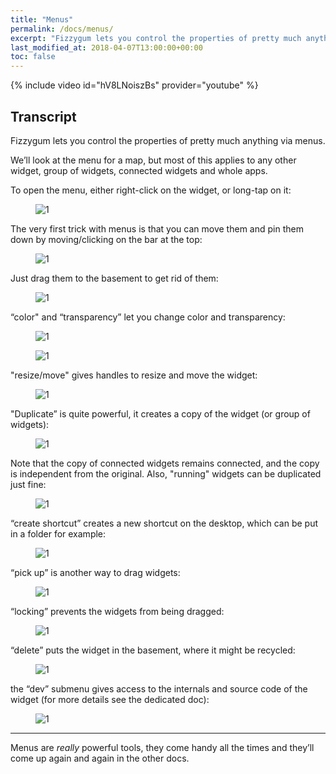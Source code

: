 ```yaml
---
title: "Menus"
permalink: /docs/menus/
excerpt: "Fizzygum lets you control the properties of pretty much anything via menus..."
last_modified_at: 2018-04-07T13:00:00+00:00
toc: false
---
```


{% include video id="hV8LNoiszBs" provider="youtube" %}

## Transcript

Fizzygum lets you control the properties of pretty much anything via menus.

We’ll look at the menu for a map, but most of this applies to any other widget, group of widgets, connected widgets and whole apps.

To open the menu, either right-click on the widget, or long-tap on it:

<figure>
  <img src="{{ '/assets/images/docs-gifs/menus/menus-1.gif' | relative_url }}" alt="1">
</figure>

The very first trick with menus is that you can move them and pin them down by moving/clicking on the bar at the top:

<figure>
  <img src="{{ '/assets/images/docs-gifs/menus/menus-2.gif' | relative_url }}" alt="1">
</figure>

Just drag them to the basement to get rid of them:

<figure>
  <img src="{{ '/assets/images/docs-gifs/menus/menus-3.gif' | relative_url }}" alt="1">
</figure>


“color" and “transparency” let you change color and transparency:

<figure>
  <img src="{{ '/assets/images/docs-gifs/menus/menus-4.gif' | relative_url }}" alt="1">
</figure>

<figure>
  <img src="{{ '/assets/images/docs-gifs/menus/menus-5.gif' | relative_url }}" alt="1">
</figure>

"resize/move" gives handles to resize and move the widget:

<figure>
  <img src="{{ '/assets/images/docs-gifs/menus/menus-6.gif' | relative_url }}" alt="1">
</figure>

"Duplicate” is quite powerful, it creates a copy of the widget (or group of widgets):

<figure>
  <img src="{{ '/assets/images/docs-gifs/menus/menus-7.gif' | relative_url }}" alt="1">
</figure>

Note that the copy of connected widgets remains connected, and the copy is independent from the original. Also, "running" widgets can be duplicated just fine:

<figure>
  <img src="{{ '/assets/images/docs-gifs/menus/menus-8.gif' | relative_url }}" alt="1">
</figure>

“create shortcut” creates a new shortcut on the desktop, which can be put in a folder for example:

<figure>
  <img src="{{ '/assets/images/docs-gifs/menus/menus-9.gif' | relative_url }}" alt="1">
</figure>

“pick up” is another way to drag widgets:

<figure>
  <img src="{{ '/assets/images/docs-gifs/menus/menus-10.gif' | relative_url }}" alt="1">
</figure>

“locking” prevents the widgets from being dragged:

<figure>
  <img src="{{ '/assets/images/docs-gifs/menus/menus-11.gif' | relative_url }}" alt="1">
</figure>

“delete” puts the widget in the basement, where it might be recycled:

<figure>
  <img src="{{ '/assets/images/docs-gifs/menus/menus-12.gif' | relative_url }}" alt="1">
</figure>

the “dev” submenu gives access to the internals and source code of the widget (for more details see the dedicated doc):

<figure>
  <img src="{{ '/assets/images/docs-gifs/menus/menus-13.gif' | relative_url }}" alt="1">
</figure>

---

Menus are _really_ powerful tools, they come handy all the times and they’ll come up again and again in the other docs.
